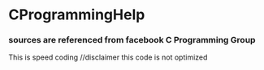 # CProgrammingHelp
### sources are referenced from facebook C Programming Group
This is speed coding //disclaimer this code is not optimized 
